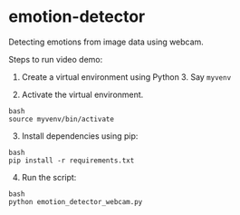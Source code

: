 # emotion-detector
Detecting emotions from image data using webcam. 

Steps to run video demo:

1. Create a virtual environment using Python 3. Say `myvenv`

2. Activate the virtual environment.
```
bash 
source myvenv/bin/activate
```

3. Install dependencies using pip:
```
bash
pip install -r requirements.txt
```

4. Run the script:
```
bash
python emotion_detector_webcam.py
```